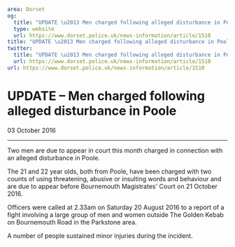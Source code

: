 ```yaml
area: Dorset
og:
  title: "UPDATE \u2013 Men charged following alleged disturbance in Poole"
  type: website
  url: https://www.dorset.police.uk/news-information/article/1510
title: "UPDATE \u2013 Men charged following alleged disturbance in Poole |"
twitter:
  title: "UPDATE \u2013 Men charged following alleged disturbance in Poole"
  url: https://www.dorset.police.uk/news-information/article/1510
url: https://www.dorset.police.uk/news-information/article/1510
```

# UPDATE – Men charged following alleged disturbance in Poole

03 October 2016

* * *

Two men are due to appear in court this month charged in connection with an alleged disturbance in Poole.

The 21 and 22 year olds, both from Poole, have been charged with two counts of using threatening, abusive or insulting words and behaviour and are due to appear before Bournemouth Magistrates' Court on 21 October 2016.

Officers were called at 2.33am on Saturday 20 August 2016 to a report of a fight involving a large group of men and women outside The Golden Kebab on Bournemouth Road in the Parkstone area.

A number of people sustained minor injuries during the incident.
